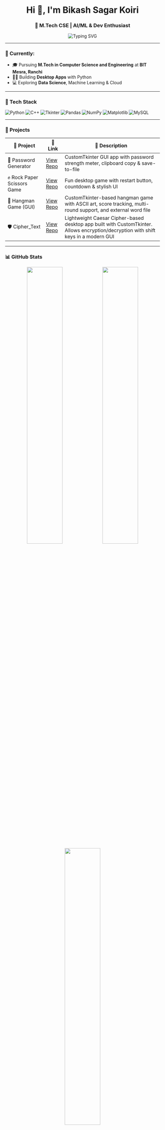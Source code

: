 <h1 align="center">Hi 👋, I'm Bikash Sagar Koiri</h1>
<h3 align="center">🚀 M.Tech CSE | AI/ML & Dev Enthusiast</h3>

<p align="center">
  <img src="https://readme-typing-svg.demolab.com?font=Fira+Code&size=22&duration=3000&pause=1000&center=true&width=435&lines=Always+learning+new+things;Building+data-driven+apps;Loves+clean+code" alt="Typing SVG" />
</p>

---

### 🌱 Currently:
- 🎓 Pursuing **M.Tech in Computer Science and Engineering** at **BIT Mesra, Ranchi**
- 👨‍💻 Building **Desktop Apps** with Python
- 💻 Exploring **Data Science**, Machine Learning & Cloud

---

### 🔧 Tech Stack

![Python](https://img.shields.io/badge/-Python-3776AB?style=for-the-badge&logo=python&logoColor=white)
![C++](https://img.shields.io/badge/-C++-00599C?style=for-the-badge&logo=c%2b%2b&logoColor=white)
![Tkinter](https://img.shields.io/badge/-Tkinter-FFDE57?style=for-the-badge&logo=python&logoColor=black)
![Pandas](https://img.shields.io/badge/-Pandas-150458?style=for-the-badge&logo=pandas)
![NumPy](https://img.shields.io/badge/-NumPy-013243?style=for-the-badge&logo=numpy)
![Matplotlib](https://img.shields.io/badge/-Matplotlib-11557C?style=for-the-badge&logo=plotly)
![MySQL](https://img.shields.io/badge/-MySQL-00000F?style=for-the-badge&logo=mysql)

---

### 📌 Projects

| 🧩 Project | 🔗 Link | 📄 Description |
|-----------|---------|----------------|
| 🔐 Password Generator | [View Repo](https://github.com/Bikash07-git/PasswordGenerator) | CustomTkinter GUI app with password strength meter, clipboard copy & save-to-file |
| ✊ Rock Paper Scissors Game | [View Repo](https://github.com/Bikash07-git/Rock-Paper-Scissors) | Fun desktop game with restart button, countdown & stylish UI |
| 🎯 Hangman Game (GUI) | [View Repo](https://github.com/Bikash07-git/hangman-game-python) | CustomTkinter-based hangman game with ASCII art, score tracking, multi-round support, and external word file |
| 🛡️ Cipher_Text | [View Repo](https://github.com/Bikash07-git/Cipher_Text) | Lightweight Caesar Cipher-based desktop app built with CustomTkinter. Allows encryption/decryption with shift keys in a modern GUI 

---

### 📊 GitHub Stats

<p align="center">
  <img src="https://github-readme-stats.vercel.app/api?username=Bikash07-git&show_icons=true&include_all_commits=true&count_private=true&hide_title=true&theme=tokyonight" width="48%" />
  <img src="https://streak-stats.demolab.com?user=Bikash07-git&theme=tokyonight&hide_border=true" width="48%" />
</p>

<p align="center">
  <img src="https://github-readme-stats.vercel.app/api/top-langs/?username=Bikash07-git&layout=compact&theme=tokyonight&hide_progress=false&langs_count=8" width="48%" />
</p>

---

### 📈 Contribution & Activity Graph

<p align="center">
  <img src="https://github-readme-activity-graph.vercel.app/graph?username=Bikash07-git&theme=tokyo-night&hide_border=true&area=true&custom_title=✨ My+Contribution+Graph+✨" />
</p>

---

### 📋 Profile Summary Card

<p align="center">
  <img src="https://github-profile-summary-cards.vercel.app/api/cards/profile-details?username=Bikash07-git&theme=tokyonight" width="90%" />
</p>

---

### 📫 Let's Connect

[![LinkedIn](https://img.shields.io/badge/-LinkedIn-0A66C2?style=flat&logo=linkedin&logoColor=white)](https://www.linkedin.com/in/bikashsk26/)
[![GitHub](https://img.shields.io/badge/-GitHub-black?style=flat&logo=github)](https://github.com/Bikash07-git)
[![Gmail](https://img.shields.io/badge/-Email-D14836?style=flat&logo=gmail&logoColor=white)](mailto:bikashsagar0426@gmail.com)

---

> 🚀 “Code. Learn. Build. Repeat.” — Keep pushing forward!
